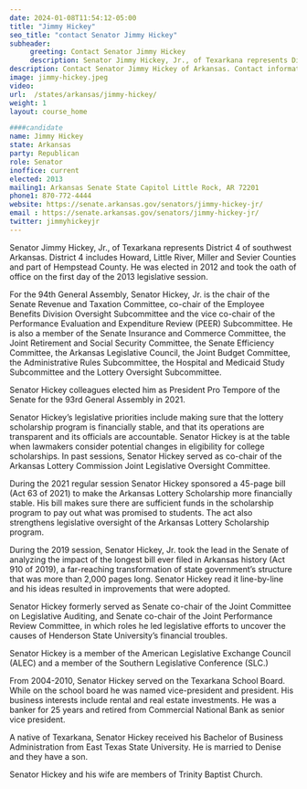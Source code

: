 ```yaml
---
date: 2024-01-08T11:54:12-05:00
title: "Jimmy Hickey"
seo_title: "contact Senator Jimmy Hickey"
subheader:
     greeting: Contact Senator Jimmy Hickey
     description: Senator Jimmy Hickey, Jr., of Texarkana represents District 4 of southwest Arkansas.  District 4 includes Howard, Little River, Miller and Sevier Counties and part of Hempstead County.  He was elected in 2012 and took the oath of office on the first day of the 2013 legislative session.
description: Contact Senator Jimmy Hickey of Arkansas. Contact information for Jimmy Hickey includes email address, phone number, and mailing address.
image: jimmy-hickey.jpeg
video:
url:  /states/arkansas/jimmy-hickey/
weight: 1
layout: course_home

####candidate
name: Jimmy Hickey
state: Arkansas
party: Republican
role: Senator
inoffice: current
elected: 2013
mailing1: Arkansas Senate State Capitol Little Rock, AR 72201
phone1: 870-772-4444
website: https://senate.arkansas.gov/senators/jimmy-hickey-jr/
email : https://senate.arkansas.gov/senators/jimmy-hickey-jr/
twitter: jimmyhickeyjr
---
```


Senator Jimmy Hickey, Jr., of Texarkana represents District 4 of southwest Arkansas.  District 4 includes Howard, Little River, Miller and Sevier Counties and part of Hempstead County.  He was elected in 2012 and took the oath of office on the first day of the 2013 legislative session.

For the 94th General Assembly, Senator Hickey, Jr. is the chair of the Senate Revenue and Taxation Committee, co-chair of the Employee Benefits Division Oversight Subcommittee and the vice co-chair of the Performance Evaluation and Expenditure Review (PEER) Subcommittee.  He is also a member of the Senate Insurance and Commerce Committee, the Joint Retirement and Social Security Committee, the Senate Efficiency Committee, the Arkansas Legislative Council, the Joint Budget Committee, the Administrative Rules Subcommittee, the Hospital and Medicaid Study Subcommittee and the Lottery Oversight Subcommittee.

Senator Hickey colleagues elected him as President Pro Tempore of the Senate for the 93rd General Assembly in 2021.

Senator Hickey’s legislative priorities include making sure that the lottery scholarship program is financially stable, and that its operations are transparent and its officials are accountable. Senator Hickey is at the table when lawmakers consider potential changes in eligibility for college scholarships.  In past sessions, Senator Hickey served as co-chair of the Arkansas Lottery Commission Joint Legislative Oversight Committee.

During the 2021 regular session Senator Hickey sponsored a 45-page bill (Act 63 of 2021) to make the Arkansas Lottery Scholarship more financially stable.  His bill makes sure there are sufficient funds in the scholarship program to pay out what was promised to students. The act also strengthens legislative oversight of the Arkansas Lottery Scholarship program.

During the 2019 session, Senator Hickey, Jr. took the lead in the Senate of analyzing the impact of the longest bill ever filed in Arkansas history (Act 910 of 2019), a far-reaching transformation of state government’s structure that was more than 2,000 pages long.  Senator Hickey read it line-by-line and his ideas resulted in improvements that were adopted.

Senator Hickey formerly served as Senate co-chair of the Joint Committee on Legislative Auditing, and Senate co-chair of the Joint Performance Review Committee, in which roles he led legislative efforts to uncover the causes of Henderson State University’s financial troubles.

Senator Hickey is a member of the American Legislative Exchange Council (ALEC) and a member of the Southern Legislative Conference (SLC.)

From 2004-2010, Senator Hickey served on the Texarkana School Board.  While on the school board he was named vice-president and president. His business interests include rental and real estate investments. He was a banker for 25 years and retired from Commercial National Bank as senior vice president.

A native of Texarkana, Senator Hickey received his Bachelor of Business Administration from East Texas State University.  He is married to Denise and they have a son.

Senator Hickey and his wife are members of Trinity Baptist Church.
